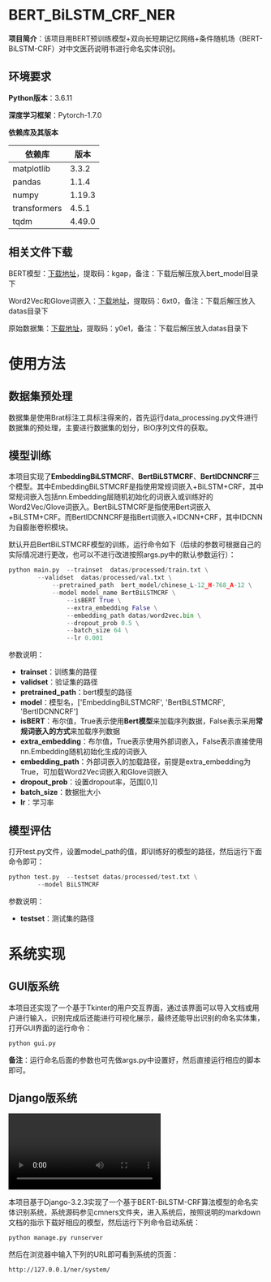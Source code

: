 # BERT_BiLSTM_CRF_NER

**项目简介**：该项目用BERT预训练模型+双向长短期记忆网络+条件随机场（BERT-BiLSTM-CRF）对中文医药说明书进行命名实体识别。

## 环境要求

**Python版本**：3.6.11

**深度学习框架**：Pytorch-1.7.0

**依赖库及其版本**

| 依赖库       | 版本   |
| ------------ | ------ |
| matplotlib   | 3.3.2  |
| pandas       | 1.1.4  |
| numpy        | 1.19.3 |
| transformers | 4.5.1  |
| tqdm         | 4.49.0 |

## 相关文件下载

BERT模型：[下载地址](https://pan.baidu.com/s/14Oe28mjHN29LnnNHTsjqmA)，提取码：kgap，备注：下载后解压放入bert_model目录下

Word2Vec和Glove词嵌入：[下载地址](https://pan.baidu.com/s/1hMZhXCxg1ApvgdtvyIKBAQ)，提取码：6xt0，备注：下载后解压放入datas目录下

原始数据集：[下载地址](https://pan.baidu.com/s/12SPmw0O-uWnLkOIpLsHABQ)，提取码：y0e1，备注：下载后解压放入datas目录下

# 使用方法

## 数据集预处理

数据集是使用Brat标注工具标注得来的，首先运行data_processing.py文件进行数据集的预处理，主要进行数据集的划分，BIO序列文件的获取。

## 模型训练

本项目实现了**EmbeddingBiLSTMCRF**、**BertBiLSTMCRF**、**BertIDCNNCRF**三个模型。其中EmbeddingBiLSTMCRF是指使用常规词嵌入+BiLSTM+CRF，其中常规词嵌入包括nn.Embedding层随机初始化的词嵌入或训练好的Word2Vec/Glove词嵌入。BertBiLSTMCRF是指使用Bert词嵌入+BiLSTM+CRF。而BertIDCNNCRF是指Bert词嵌入+IDCNN+CRF，其中IDCNN为自膨胀卷积模块。

默认开启BertBiLSTMCRF模型的训练，运行命令如下（后续的参数可根据自己的实际情况进行更改，也可以不进行改进按照args.py中的默认参数运行）：

```python
python main.py	--trainset  datas/processed/train.txt \
		--validset  datas/processed/val.txt \
    		--pretrained_path  bert_model/chinese_L-12_H-768_A-12 \
        	--model model_name BertBiLSTMCRF \
            	--isBERT True \
            	--extra_embedding False \
                --embedding_path datas/word2vec.bin \
                --dropout_prob 0.5 \
                --batch_size 64 \
                --lr 0.001
```

参数说明：

- **trainset**：训练集的路径
- **validset**：验证集的路径
- **pretrained_path**：bert模型的路径
- **model**：模型名，['EmbeddingBiLSTMCRF', 'BertBiLSTMCRF', 'BertIDCNNCRF']
- **isBERT**：布尔值，True表示使用**Bert模型**来加载序列数据，False表示采用**常规词嵌入的方式**来加载序列数据
- **extra_embedding**：布尔值，True表示使用外部词嵌入，False表示直接使用nn.Embedding随机初始化生成的词嵌入
- **embedding_path**：外部词嵌入的加载路径，前提是extra_embedding为True，可加载Word2Vec词嵌入和Glove词嵌入
- **dropout_prob**：设置dropout率，范围[0,1]
- **batch_size**：数据批大小
- **lr**：学习率

## 模型评估

打开test.py文件，设置model_path的值，即训练好的模型的路径，然后运行下面命令即可：

```python
python test.py 	--testset datas/processed/test.txt \
		--model BiLSTMCRF
```

参数说明：

- **testset**：测试集的路径

# 系统实现

## GUI版系统

本项目还实现了一个基于Tkinter的用户交互界面，通过该界面可以导入文档或用户进行输入，识别完成后还能进行可视化展示，最终还能导出识别的命名实体集，打开GUI界面的运行命令：

```python
python gui.py
```

**备注**：运行命名后面的参数也可先做args.py中设置好，然后直接运行相应的脚本即可。

## Django版系统

<video src="C:\Users\wl\OldPC\GitRespository\BERT_BiLSTM_CRF_NER\演示视频.mp4"></video>

本项目基于Django-3.2.3实现了一个基于BERT-BiLSTM-CRF算法模型的命名实体识别系统，系统源码参见cmners文件夹，进入系统后，按照说明的markdown文档的指示下载好相应的模型，然后运行下列命令启动系统：

```python
python manage.py runserver
```

然后在浏览器中输入下列的URL即可看到系统的页面：

```
http://127.0.0.1/ner/system/
```

